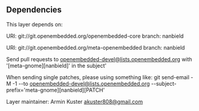 Dependencies
------------
This layer depends on:

URI: git://git.openembedded.org/openembedded-core
branch: nanbield

URI: git://git.openembedded.org/meta-openembedded
branch: nanbield

Send pull requests to openembedded-devel@lists.openembedded.org with '[meta-gnome][nanbield]' in the subject'

When sending single patches, please using something like:
git send-email -M -1 --to openembedded-devel@lists.openembedded.org --subject-prefix='meta-gnome][nanbield][PATCH'

Layer maintainer: Armin Kuster <akuster808@gmail.com>
